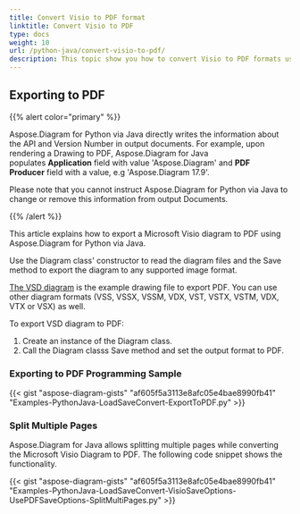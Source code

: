 ```yaml
---
title: Convert Visio to PDF format 
linktitle: Convert Visio to PDF
type: docs
weight: 10
url: /python-java/convert-visio-to-pdf/
description: This topic show you how to convert Visio to PDF formats using Aspose.Diagram for Python via Java. Convert VSD, VSS, VDW, VST, VSDX, VSSX, VSTX, VSDM, VSTM, VSSM to PDF with a few lines of code.
---
```


## **Exporting to PDF**
{{% alert color="primary" %}}

Aspose.Diagram for Python via Java directly writes the information about the API and Version Number in output documents. For example, upon rendering a Drawing to PDF, Aspose.Diagram for Java populates **Application** field with value 'Aspose.Diagram' and **PDF Producer** field with a value, e.g 'Aspose.Diagram 17.9'.

Please note that you cannot instruct Aspose.Diagram for Python via Java to change or remove this information from output Documents.

{{% /alert %}}

This article explains how to export a Microsoft Visio diagram to PDF using Aspose.Diagram for Python via Java.

Use the Diagram class' constructor to read the diagram files and the Save method to export the diagram to any supported image format.

[The VSD diagram](ExportToPDF.vsd) is the example drawing file to export PDF. You can use other diagram formats (VSS, VSSX, VSSM, VDX, VST, VSTX, VSTM, VDX, VTX or VSX) as well.

To export VSD diagram to PDF:

1. Create an instance of the Diagram class.
1. Call the Diagram classs Save method and set the output format to PDF.

### **Exporting to PDF Programming Sample**
{{< gist "aspose-diagram-gists" "af605f5a3113e8afc05e4bae8990fb41" "Examples-PythonJava-LoadSaveConvert-ExportToPDF.py" >}}

### **Split Multiple Pages**
Aspose.Diagram for Java allows splitting multiple pages while converting the Microsoft Visio Diagram to PDF. The following code snippet shows the functionality.  

{{< gist "aspose-diagram-gists" "af605f5a3113e8afc05e4bae8990fb41" "Examples-PythonJava-LoadSaveConvert-VisioSaveOptions-UsePDFSaveOptions-SplitMultiPages.py" >}}
